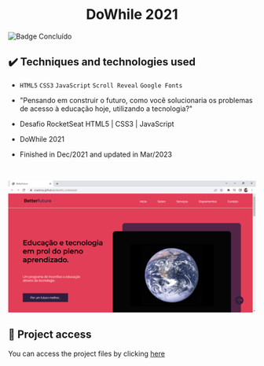 <h1 align="center">DoWhile 2021</h1>
 
 ![Badge Concluído](https://camo.githubusercontent.com/459f141bd5e24c179a0e2dd49691e290ed5c5d4b4cb97767daee7cfaf6e31121/687474703a2f2f696d672e736869656c64732e696f2f7374617469632f76313f6c6162656c3d535441545553266d6573736167653d434f4e434c5549444f26636f6c6f723d475245454e267374796c653d666f722d7468652d6261646765)
 
 ## ✔️ Techniques and technologies used

- ``HTML5`` ``CSS3`` ``JavaScript`` ``Scroll Reveal`` ``Google Fonts``

- "Pensando em construir o futuro, como você solucionaria os problemas de acesso à educação hoje, utilizando a tecnologia?" 
- Desafio RocketSeat HTML5 | CSS3 | JavaScript 
- DoWhile 2021
- Finished in Dec/2021 and updated in Mar/2023

<br>

<p align="center">
 <img src="assets/betterfuture.png" width="550" alt="Image project">
</p>

## 📁 Project access
You can access the project files by clicking [here](https://github.com/Coastony/countdown)
